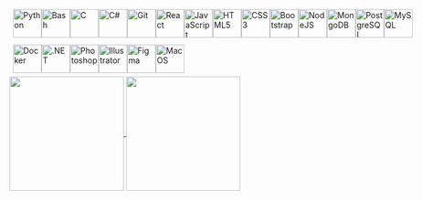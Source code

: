 <div style="display: flex; align-items: center; padding: 6px;">
    <img src="https://raw.githubusercontent.com/danielcranney/readme-generator/main/public/icons/skills/python-colored.svg" width="50" height="50" alt="Python" />
    <img src="https://img.icons8.com/color/75/000000/console.png" width="50" height="50" alt="Bash" />
    <img src="https://raw.githubusercontent.com/danielcranney/readme-generator/main/public/icons/skills/c-colored.svg" width="50" height="50" alt="C" />
    <img src="https://raw.githubusercontent.com/danielcranney/readme-generator/main/public/icons/skills/csharp-colored.svg" width="50" height="50" alt="C#" />
    <img src="https://raw.githubusercontent.com/danielcranney/readme-generator/main/public/icons/skills/git-colored.svg" width="50" height="50" alt="Git" />
    <img src="https://raw.githubusercontent.com/danielcranney/readme-generator/main/public/icons/skills/react-colored.svg" width="50" height="50" alt="React" />
    <img src="https://raw.githubusercontent.com/danielcranney/readme-generator/main/public/icons/skills/javascript-colored.svg" width="50" height="50" alt="JavaScript" />
    <img src="https://raw.githubusercontent.com/danielcranney/readme-generator/main/public/icons/skills/html5-colored.svg" width="50" height="50" alt="HTML5" />
    <img src="https://raw.githubusercontent.com/danielcranney/readme-generator/main/public/icons/skills/css3-colored.svg" width="50" height="50" alt="CSS3" />
    <img src="https://raw.githubusercontent.com/danielcranney/readme-generator/main/public/icons/skills/bootstrap-colored.svg" width="50" height="50" alt="Bootstrap" />
    <img src="https://raw.githubusercontent.com/danielcranney/readme-generator/main/public/icons/skills/nodejs-colored.svg" width="50" height="50" alt="NodeJS" />
    <img src="https://raw.githubusercontent.com/danielcranney/readme-generator/main/public/icons/skills/mongodb-colored.svg" width="50" height="50" alt="MongoDB" />
    <img src="https://raw.githubusercontent.com/danielcranney/readme-generator/main/public/icons/skills/postgresql-colored.svg" width="50" height="50" alt="PostgreSQL" />
    <img src="https://raw.githubusercontent.com/danielcranney/readme-generator/main/public/icons/skills/mysql-colored.svg" width="50" height="50" alt="MySQL" />
</div>
<div style="display: flex; align-items: center; padding: 6px;">
    <img src="https://raw.githubusercontent.com/danielcranney/readme-generator/main/public/icons/skills/docker-colored.svg" width="50" height="50" alt="Docker" />
    <img src="https://raw.githubusercontent.com/danielcranney/readme-generator/main/public/icons/skills/dot-net-colored.svg" width="50" height="50" alt=".NET" />
    <img src="https://raw.githubusercontent.com/danielcranney/readme-generator/main/public/icons/skills/photoshop-colored.svg" width="50" height="50" alt="Photoshop" />
    <img src="https://raw.githubusercontent.com/danielcranney/readme-generator/main/public/icons/skills/illustrator-colored.svg" width="50" height="50" alt="Illustrator" />
    <img src="https://raw.githubusercontent.com/danielcranney/readme-generator/main/public/icons/skills/figma-colored.svg" width="50" height="50" alt="Figma" />
    <img src="https://raw.githubusercontent.com/danielcranney/readme-generator/main/public/icons/skills/macos-colored.svg" width="50" height="50" alt="MacOS" />
</div>


<a href="https://github-readme-stats.vercel.app/api/top-langs/?username=creinis&layout=compact&langs_count=20&theme=transparent">
  <img height=200 align="center" src="https://github-readme-stats.vercel.app/api/top-langs/?username=creinis&layout=compact&langs_count=20&theme=transparent" />
</a>
<a href="https://github-readme-stats.vercel.app/api?username=creinis&show_icons=true&theme=transparent">
  <img height=200 align="center" src="https://github-readme-stats.vercel.app/api?username=creinis&show_icons=true&theme=transparent" />
</a>

